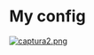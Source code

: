 # My config

[![captura2.png](https://i.postimg.cc/pXgGR8YS/captura2.png)](https://postimg.cc/rKNC9DHG)
